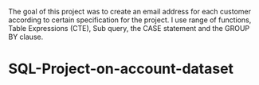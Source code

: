 The goal of this project was to create an email address for each customer according to certain specification for the project. 
 I use range of functions, Table Expressions (CTE), Sub query, the CASE statement and the GROUP BY clause. 
# SQL-Project-on-account-dataset
